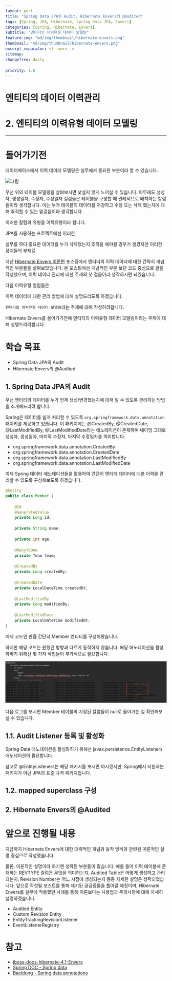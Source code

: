 ```yaml
---
layout: post
title: "Spring Data JPA의 Audit, Hibernate Envers의 @Audited"
tags: [Spring, JPA, Hibernate, Spring Data JPA, Envers]
categories: [Spring, Hibernate, Envers]
subtitle: "엔티티의 이력유형 데이터 모델링"
feature-img: "md/img/thumbnail/hibernate-envers.png"
thumbnail: "md/img/thumbnail/hibernate-envers.png"
excerpt_separator: <!--more-->
sitemap:
changefreq: daily

priority: 1.0
---
```


<!--more-->

# 엔티티의 데이터 이력관리
# 2. 엔티티의 이력유형 데이터 모델링

---

# 들어가기전

 데이터베이스에서 이력 데이터 모델링은 실무에서 중요한 부분이라 할 수 있습니다.

![그림]()

우선 위의 테이블 모델링을 살펴보시면 낯설지 않게 느끼실 수 있습니다. 아무래도 생성자, 생성일자, 수정자, 수정일자 컬럼들은 테이블을 구성할 때 관례적으로 배치하는 칼럼들이라 생각합니다. 이는 누가 테이블의 데이터를 저장하고 수정 또는 삭제 했는지에 대해 추적할 수 있는 밑걸음이라 생각합니다.

이러한 칼럼의 유형을 이력유형이라 합니다.

 



 
 JPA를 사용하는 프로젝트에선 이러한 

실무를 하다 중요한 데이터를 누가 삭제했는지 추적을 해야될 경우가 생겼지만 이러한 장치들의 부재로 


지난 [Hibernate Envers 이론편](https://gmoon92.github.io/spring/hibernate/envers/2020/01/02/hibernate-envers-concepts.html) 포스팅에서 엔티티의 이력 데이터에 대한 간략히 개념적인 부분들을 살펴보았습니다. 본 포스팅에선 개념적인 부분 보단 코드 중심으로 글을 작성했으며, 이력 데이터 관리에 대한 주제의 첫 걸음이라 생각하시면 되겠습니다.


다음 이력유형 컬럼들은 

 이력 데이터에 대한 관리 방법에 대해 설명드리도록 하겠습니다.

`엔티티의 이력유형 데이터 모델링`라는 주제에 대해 작성하려합니다.
 
 Hibernate Envers를 들어가기전에 엔티티의 이력유형 데이터 모델링이라는 주제에 대해 설명드리려합니다.

# 학습 목표

- Spring Data JPA의 Audit
- Hibernate Envers의 @Audited

## 1. Spring Data JPA의 Audit

우선 엔티티의 데이터를 누가 언제 생성/변경했는지에 대해 알 수 있도록 관리하는 방법을 소개해드리려 합니다.

Spring은 데이터를 쉽게 처리할 수 있도록 `org.springframework.data.annotation` 패지키를 제공하고 있습니다. 이 패키지에는 @CreatedBy, @CreatedDate, @LastModifiedBy, @LastModifiedDate라는 애노테이션이 존재하며 네이밍 그대로 생성자, 생성일자, 마지막 수정자, 마지막 수정일자를 의미합니다.

- org.springframework.data.annotation.CreatedBy
- org.springframework.data.annotation.CreatedDate
- org.springframework.data.annotation.LastModifiedBy
- org.springframework.data.annotation.LastModifiedDate

이제 Spring 데이터 애노테이션들을 활용하여 간단히 엔티티 데이터에 대한 이력을 관리할 수 있도록 구성해보도록 하겠습니다.

``` java
@Entity
public class Member {

    @Id
    @GeneratedValue
    private Long id;

    private String name;

    private int age;

    @ManyToOne
    private Team team;

    @CreatedBy
    private Long createdBy;

    @CreatedDate
    private LocalDateTime createdDt;

    @LastModifiedBy
    private Long modifiedBy;

    @LastModifiedDate
    private LocalDateTime modifiedDt;
}
```

예제 코드인 만큼 간단히 Member 엔티티를 구성해봤습니다.

하지만 해당 코드는 원했던 방향과 다르게 동작하지 않습니다. 해당 애노테이션을 활성화하기 위해선 몇 가지 작업들이 부가적으로 필요합니다.

![img](/md/img/hibernate/envers/spring-data-annotation-not-work.png)

다음 로그를 보시면 Member 테이블의 지정된 칼럼들이 null로 들어가는 걸 확인해보실 수 있습니다.

## 1.1. Audit Listener 등록 및 활성화

Spring Data 애노테이션을 활성화하기 위해선 javax.persistence.EntityListeners 애노테이션이 필요합니다.

참고로 @EntityListeners는 해당 패키지를 보시면 아시겠지만, Spring에서 지원하는 패키지가 아닌 JPA의 표준 규격 패키지입니다. 



## 1.2. mapped superclass 구성




## 2. Hibernate Envers의 @Audited


# 앞으로 진행될 내용

지금까지 Hibernate Envers에 대한 대략적인 개념과 동작 방식과 관련된 이론적인 설명 중심으로 작성했습니다.

물론, 이론적인 설명이라 하기엔 생략된 부분들이 많습니다. 예를 들어 이력 테이블에 존재하는 REVTYPE 컬럼은 무엇을 의미하는지, Audited Table은 어떻게 생성하고 관리되는지, Revision Number는 어느 시점에 생성되는지 등등 자세한 설명은 생략되었습니다. 앞으로 작성될 포스트를 통해 제기된 궁금증들을 풀어갈 예정이며, Hibernate Envers를 실무에 적용했던 사례를 통해 이론보다는 사용법과 주의사항에 대해 자세히 설명하겠습니다.

- Audited Entity
- Custom Revision Entity
- EntityTrackingRevisionListener
- EventListenerRegistry

# 참고

- [jboss-docs-hibernate-4.1-Envers](https://docs.jboss.org/hibernate/core/4.1/devguide/en-US/html/ch15.html#envers-tracking-modified-entities-queries)
- [Spring DOC - Spring data](https://docs.spring.io/spring-data/data-commons/docs/current/api/org/springframework/data/annotation/package-frame.html)
- [Baeldung - Spring data annotations](https://www.baeldung.com/spring-data-annotations)